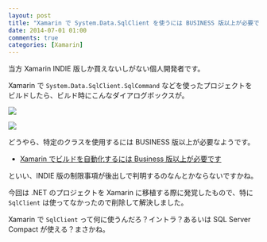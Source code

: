 ```yaml
---
layout: post
title: "Xamarin で System.Data.SqlClient を使うには BUSINESS 版以上が必要です"
date: 2014-07-01 01:00
comments: true
categories: [Xamarin]
---
```

当方 Xamarin INDIE 版しか買えないしがない個人開発者です。
<!--more-->

Xamarin で ``System.Data.SqlClient.SqlCommand`` などを使ったプロジェクトをビルドしたら、ビルド時にこんなダイアログボックスが。

![](http://blog.amay077.net/assets/images/posts/xamarin_requires_business_edition_when_using_sqlclient_01.png)

![](http://blog.amay077.net/assets/images/posts/xamarin_requires_business_edition_when_using_sqlclient_02.png)

どうやら、特定のクラスを使用するには BUSINESS 版以上が必要なようです。

* [Xamarin でビルドを自動化するには Business 版以上が必要です](http://qiita.com/amay077/items/ab90c74e78dd87ba31fb)

といい、INDIE 版の制限事項が後出しで判明するのなんとかならないですかね。

今回は .NET のプロジェクトを Xamarin に移植する際に発覚したもので、特に ``SqlClient`` は使ってなかったので削除して解決しました。

Xamarin で ``SqlClient`` って何に使うんだろ？イントラ？あるいは SQL Server Compact が使える？まさかね。
